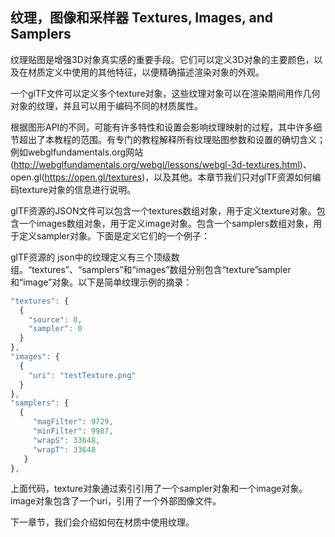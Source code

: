 ## 纹理，图像和采样器 Textures, Images, and Samplers
 

纹理贴图是增强3D对象真实感的重要手段。它们可以定义3D对象的主要颜色，以及在材质定义中使用的其他特征，以便精确描述渲染对象的外观。

一个glTF文件可以定义多个texture对象，这些纹理对象可以在渲染期间用作几何对象的纹理，并且可以用于编码不同的材质属性。

根据图形API的不同，可能有许多特性和设置会影响纹理映射的过程，其中许多细节超出了本教程的范围。有专门的教程解释所有纹理贴图参数和设置的确切含义；例如webglfundamentals.org网站(http://webglfundamentals.org/webgl/lessons/webgl-3d-textures.html)、open.gl(https://open.gl/textures)，以及其他。本章节我们只对glTF资源如何编码texture对象的信息进行说明。

glTF资源的JSON文件可以包含一个textures数组对象，用于定义texture对象。包含一个images数组对象，用于定义image对象。包含一个samplers数组对象，用于定义sampler对象。下面是定义它们的一个例子：


glTF资源的 json中的纹理定义有三个顶级数组。“textures”、“samplers”和“images”数组分别包含“texture”sampler和“image”对象。以下是简单纹理示例的摘录：

```javascript
"textures": {
  {
    "source": 0,
    "sampler": 0
  }
},
"images": {
  {
    "uri": "testTexture.png"
  }
},
"samplers": {
  {
     "magFilter": 9729,
     "minFilter": 9987,
     "wrapS": 33648,
     "wrapT": 33648
   }
},
```


上面代码，texture对象通过索引引用了一个sampler对象和一个image对象。image对象包含了一个uri，引用了一个外部图像文件。

下一章节，我们会介绍如何在材质中使用纹理。
























